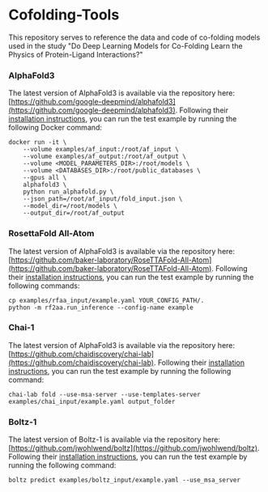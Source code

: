 # Cofolding-Tools

This repository serves to reference the data and code of co-folding models used in the study "Do Deep Learning Models for Co-Folding Learn the Physics of Protein-Ligand Interactions?"

### AlphaFold3

The latest version of AlphaFold3 is available via the repository here: [https://github.com/google-deepmind/alphafold3](https://github.com/google-deepmind/alphafold3). Following their [installation instructions](https://github.com/google-deepmind/alphafold3/blob/main/docs/installation.md), you can run the test example by running the following Docker command:
```
docker run -it \
    --volume examples/af_input:/root/af_input \
    --volume examples/af_output:/root/af_output \
    --volume <MODEL_PARAMETERS_DIR>:/root/models \
    --volume <DATABASES_DIR>:/root/public_databases \
    --gpus all \
    alphafold3 \
    python run_alphafold.py \
    --json_path=/root/af_input/fold_input.json \
    --model_dir=/root/models \
    --output_dir=/root/af_output
```

### RosettaFold All-Atom

The latest version of AlphaFold3 is available via the repository here: [https://github.com/baker-laboratory/RoseTTAFold-All-Atom](https://github.com/baker-laboratory/RoseTTAFold-All-Atom). Following their [installation instructions](https://github.com/baker-laboratory/RoseTTAFold-All-Atom?tab=readme-ov-file#set-up), you can run the test example by running the following commands:
```
cp examples/rfaa_input/example.yaml YOUR_CONFIG_PATH/.
python -m rf2aa.run_inference --config-name example
```

### Chai-1

The latest version of AlphaFold3 is available via the repository here: [https://github.com/chaidiscovery/chai-lab](https://github.com/chaidiscovery/chai-lab). Following their [installation instructions](https://github.com/chaidiscovery/chai-lab?tab=readme-ov-file#installation), you can run the test example by running the following command:
```
chai-lab fold --use-msa-server --use-templates-server examples/chai_input/example.yaml output_folder
```

### Boltz-1

The latest version of Boltz-1 is available via the repository here: [https://github.com/jwohlwend/boltz](https://github.com/jwohlwend/boltz). Following their [installation instructions](https://github.com/jwohlwend/boltz?tab=readme-ov-file#installation), you can run the test example by running the following command:
```
boltz predict examples/boltz_input/example.yaml --use_msa_server
```


